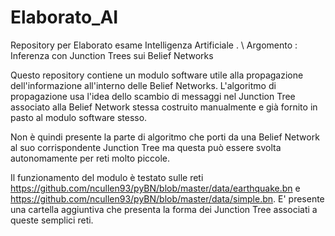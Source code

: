 # Elaborato_AI
Repository per Elaborato esame Intelligenza Artificiale . \\
Argomento : Inferenza con Junction Trees sui Belief Networks


Questo repository contiene un modulo software utile alla propagazione dell'informazione all'interno delle Belief Networks.
L'algoritmo di propagazione usa l'idea dello scambio di messaggi nel Junction Tree associato alla Belief Network stessa costruito manualmente e già fornito 
in pasto al modulo software stesso.

Non è quindi presente la parte di algoritmo che porti da una Belief Network al suo corrispondente Junction Tree ma questa può essere svolta autonomamente per reti molto piccole.


Il funzionamento del modulo è testato sulle reti https://github.com/ncullen93/pyBN/blob/master/data/earthquake.bn e https://github.com/ncullen93/pyBN/blob/master/data/simple.bn.
E' presente una cartella aggiuntiva che presenta la forma dei Junction Tree associati a queste semplici reti.



